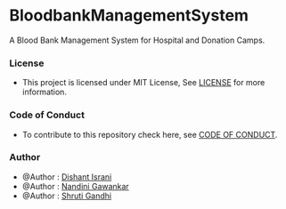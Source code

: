 # BloodbankManagementSystem
A Blood Bank Management System for Hospital and Donation Camps.

### License

* This project is licensed under MIT License, See [LICENSE](/LICENSE) for more information.

### Code of Conduct 

* To contribute to this repository check here, see [CODE OF CONDUCT](/CODE_OF_CONDUCT.md).

### Author

* @Author : [Dishant Israni](https://github.com/DishantIsrani)
* @Author : [Nandini Gawankar](https://github.com/nandinig2001)
* @Author : [Shruti Gandhi](https://github.com/shrutigandhi21)
